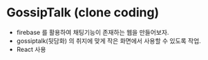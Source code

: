 # GossipTalk (clone coding)
- firebase 를 활용하여 채팅기능이 존재하는 웹을 만들어보자.
- gossiptalk(뒷담화) 의 취지에 맞게 작은 화면에서 사용할 수 있도록 작업.
- React 사용
